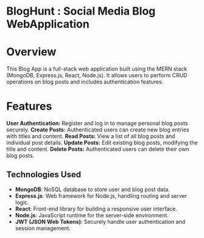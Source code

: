 
# BlogHunt : Social Media Blog WebApplication
# Overview
This Blog App is a full-stack web application built using the MERN stack (MongoDB, Express.js, React, Node.js). It allows users to perform CRUD operations on blog posts and includes authentication features.

# Features
**User Authentication:** Register and log in to manage personal blog posts securely.
**Create Posts:** Authenticated users can create new blog entries with titles and content.
**Read Posts:** View a list of all blog posts and individual post details.
**Update Posts:** Edit existing blog posts, modifying the title and content.
**Delete Posts:** Authenticated users can delete their own blog posts.

## Technologies Used

- **MongoDB**: NoSQL database to store user and blog post data.
- **Express.js**: Web framework for Node.js, handling routing and server logic.
- **React**: Front-end library for building a responsive user interface.
- **Node.js**: JavaScript runtime for the server-side environment.
- **JWT (JSON Web Tokens)**: Securely handle user authentication and session management.
